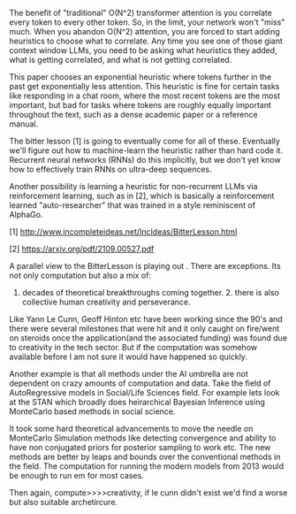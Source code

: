 The benefit of "traditional" O(N^2) transformer attention is you correlate every token to every other token. So, in the limit, your network won't "miss" much.
When you abandon O(N^2) attention, you are forced to start adding heuristics to choose what to correlate. Any time you see one of those giant context window LLMs, you need to be asking what heuristics they added, what is getting correlated, and what is not getting correlated.

This paper chooses an exponential heuristic where tokens further in the past get exponentially less attention. This heuristic is fine for certain tasks like responding in a chat room, where the most recent tokens are the most important, but bad for tasks where tokens are roughly equally important throughout the text, such as a dense academic paper or a reference manual.

The bitter lesson [1] is going to eventually come for all of these. Eventually we'll figure out how to machine-learn the heuristic rather than hard code it. Recurrent neural networks (RNNs) do this implicitly, but we don't yet know how to effectively train RNNs on ultra-deep sequences.

Another possibility is learning a heuristic for non-recurrent LLMs via reinforcement learning, such as in [2], which is basically a reinforcement learned "auto-researcher" that was trained in a style reminiscent of AlphaGo.

[1] http://www.incompleteideas.net/IncIdeas/BitterLesson.html

[2] https://arxiv.org/pdf/2109.00527.pdf

A parallel view to the BitterLesson is playing out . There are exceptions. Its not only computation but also a mix of:
1. decades of theoretical breakthroughs coming together. 2. there is also collective human creativity and perseverance.

Like Yann Le Cunn, Geoff Hinton etc have been working since the 90's and there were several milestones that were hit and it only caught on fire/went on steroids once the application(and the associated funding) was found due to creativity in the tech sector. But if the computation was somehow available before I am not sure it would have happened so quickly.

Another example is that all methods under the AI umbrella are not dependent on crazy amounts of computation and data. Take the field of AutoRegressive models in Social/Life Sciences field. For example lets look at the STAN which broadly does heirarchical Bayesian Inference using MonteCarlo based methods in social science.

It took some hard theoretical advancements to move the needle on MonteCarlo Simulation methods like detecting convergence and ability to have non conjugated priors for posterior sampling to work etc. The new methods are better by leaps and bounds over the conventional methods in the field. The computation for running the modern models from 2013 would be enough to run em for most cases.

Then again, compute>>>>creativity, if le cunn didn't exist we'd find a worse but also suitable archetircure. 

